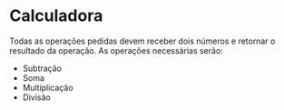 # Calculadora
Todas as operações pedidas devem receber dois números e retornar o resultado da operação. As operações necessárias serão:

* Subtração
* Soma
* Multiplicação
* Divisão


